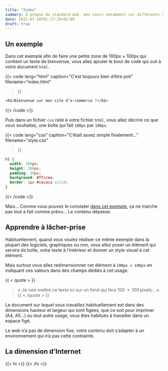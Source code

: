 ```yaml
---
title: "Index"
summary: À propos de standard web, mes cours notamment sur différents sujets, HTML, CSS et une pincée de JavaScript.
date: 2021-07-10T01:17:25+02:00
draft: true
---
```


## Un exemple

Dans cet exemple afin de faire une petite zone de 100px × 100px qui contient un texte de bienvenue, vous allez ajouter le bout de code qui suit à votre document `html`.

{{<
  code lang="html"
  caption="C’est toujours bien d’être poli"
  filename="index.html"
>}}
``` html
<h1>Bienvenue sur mon site d’e-commerce !</h1>
```
{{< /code >}}

Puis dans un fichier `css` relié à votre fichier `html`, vous allez décrire ce que vous souhaitez, une boîte qui fait `100px` par `100px`.

{{< code
  lang="css"
  caption="C’était assez simple finalement…"
  filename="style.css"
>}}
``` css
h1 {
  width: 100px;
  height: 100px;
  padding: 30px;
  background: #ffccee;
  border: 1px #cacaca solid;
}
```
{{< /code >}}

Mais… Comme vous pouvez le constater [dans cet exemple](https://codepen.io/shinze/pen/eYWBOzb), ça ne marche pas tout à fait comme prévu… Le contenu dépasse.





<!-- À déplacer -->

## Apprendre à lâcher-prise

Habituellement, quand vous voulez réaliser ce même exemple dans la plupart des logiciels, graphiques ou non, vous allez poser un élément qui servira de boîte, votre texte à l’intérieur et donner un style visuel à cet élément.

Mais surtout vous allez redimensionner cet élément à `100px × 100px` en indiquant ces valeurs dans des champs dédiés à cet usage.

{{ < quote > }}
>«  Je vais mettre ce texte ici sur un fond qui
fera 100  ×  100 pixels… ».
{{ < /quote > }}

Le document sur lequel vous travaillez habituellement est dans des dimensions hauteur et largeur qui sont figées, que ce soit pour imprimer (A4, A5…) ou tout autre usage, vous êtes habitués à travailler dans un espace figé.

Le web n’a pas de dimension fixe, votre contenu doit s’adapter à  un environnement qui n’a pas cette contrainte.

## La dimension d’Internet


{{< hi >}}
{{< /hi >}}

